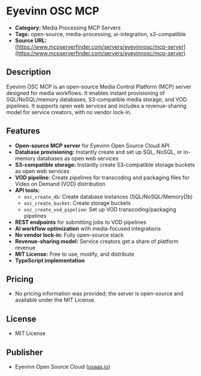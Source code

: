 # Eyevinn OSC MCP

- **Category:** Media Processing MCP Servers
- **Tags:** open-source, media-processing, ai-integration, s3-compatible
- **Source URL:** [https://www.mcpserverfinder.com/servers/eyevinnosc/mcp-server](https://www.mcpserverfinder.com/servers/eyevinnosc/mcp-server)

## Description
Eyevinn OSC MCP is an open-source Media Control Platform (MCP) server designed for media workflows. It enables instant provisioning of SQL/NoSQL/memory databases, S3-compatible media storage, and VOD pipelines. It supports open web services and includes a revenue-sharing model for service creators, with no vendor lock-in.

## Features
- **Open-source MCP server** for Eyevinn Open Source Cloud API
- **Database provisioning:** Instantly create and set up SQL, NoSQL, or in-memory databases as open web services
- **S3-compatible storage:** Instantly create S3-compatible storage buckets as open web services
- **VOD pipeline:** Create pipelines for transcoding and packaging files for Video on Demand (VOD) distribution
- **API tools:**
  - `osc_create_db`: Create database instances (SQL/NoSQL/MemoryDb)
  - `osc_create_bucket`: Create storage buckets
  - `osc_create_vod_pipeline`: Set up VOD transcoding/packaging pipelines
- **REST endpoints** for submitting jobs to VOD pipelines
- **AI workflow optimization** with media-focused integrations
- **No vendor lock-in:** Fully open-source stack
- **Revenue-sharing model:** Service creators get a share of platform revenue
- **MIT License:** Free to use, modify, and distribute
- **TypeScript implementation**

## Pricing
- No pricing information was provided; the server is open-source and available under the MIT License.

## License
- MIT License

## Publisher
- Eyevinn Open Source Cloud ([osaas.io](https://www.osaas.io))
